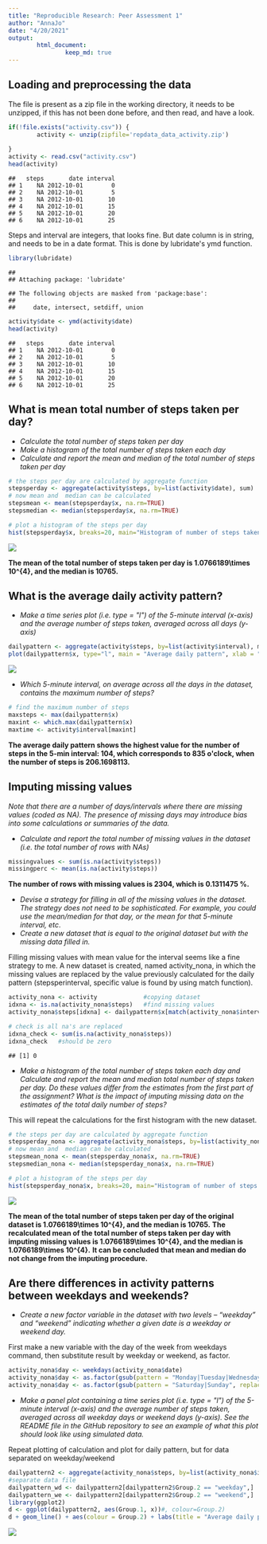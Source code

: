 ```yaml
---
title: "Reproducible Research: Peer Assessment 1"
author: "AnnaJo"
date: "4/20/2021"
output: 
        html_document:
                keep_md: true
---
```



## Loading and preprocessing the data
The file is present as a zip file in the working directory, it needs to be unzipped, if this has not been done before, and then read, and have a look.


```r
if(!file.exists("activity.csv")) {
        activity <- unzip(zipfile='repdata_data_activity.zip')
        
}
activity <- read.csv("activity.csv")
head(activity)
```

```
##   steps       date interval
## 1    NA 2012-10-01        0
## 2    NA 2012-10-01        5
## 3    NA 2012-10-01       10
## 4    NA 2012-10-01       15
## 5    NA 2012-10-01       20
## 6    NA 2012-10-01       25
```
Steps and interval are integers, that looks fine. But date column is in string, and needs to be in a date format. This is done by lubridate's ymd function.


```r
library(lubridate)
```

```
## 
## Attaching package: 'lubridate'
```

```
## The following objects are masked from 'package:base':
## 
##     date, intersect, setdiff, union
```

```r
activity$date <- ymd(activity$date)
head(activity)
```

```
##   steps       date interval
## 1    NA 2012-10-01        0
## 2    NA 2012-10-01        5
## 3    NA 2012-10-01       10
## 4    NA 2012-10-01       15
## 5    NA 2012-10-01       20
## 6    NA 2012-10-01       25
```


## What is mean total number of steps taken per day?
* *Calculate the total number of steps taken per day*
* *Make a histogram of the total number of steps taken each day*
* *Calculate and report the mean and median of the total number of steps taken per day*

```r
# the steps per day are calculated by aggregate function
stepsperday <- aggregate(activity$steps, by=list(activity$date), sum)
# now mean and  median can be calculated
stepsmean <- mean(stepsperday$x, na.rm=TRUE)
stepsmedian <- median(stepsperday$x, na.rm=TRUE)

# plot a histogram of the steps per day
hist(stepsperday$x, breaks=20, main="Histogram of number of steps taken per day", xlab = 'number of steps per day')
```

![](PA1_template_files/figure-html/stepsperday-1.png)<!-- -->

**The mean of the total number of steps taken per day is 1.0766189\times 10^{4}, and the median is 10765.**

## What is the average daily activity pattern?
* *Make a time series plot (i.e. type = "l") of the 5-minute interval (x-axis) and the average number of steps taken, averaged across all days (y-axis)*


```r
dailypattern <- aggregate(activity$steps, by=list(activity$interval), mean, na.rm=TRUE)
plot(dailypattern$x, type="l", main = "Average daily pattern", xlab = "5-minutes interval (0.00 - 24.00)", ylab = "steps per interval")
```

![](PA1_template_files/figure-html/Daily_pattern-1.png)<!-- -->

* *Which 5-minute interval, on average across all the days in the dataset, contains the maximum number of steps?*


```r
# find the maximum number of steps
maxsteps <- max(dailypattern$x)
maxint <- which.max(dailypattern$x)
maxtime <- activity$interval[maxint]
```

**The average daily pattern shows the highest value for the number of steps in the 5-min interval: 104, which corresponds to 835 o'clock, when the number of steps is 206.1698113.**

## Imputing missing values
*Note that there are a number of days/intervals where there are missing values (coded as NA). The presence of missing days may introduce bias into some calculations or summaries of the data.*

* *Calculate and report the total number of missing values in the dataset (i.e. the total number of rows with NAs)*


```r
missingvalues <- sum(is.na(activity$steps))
missingperc <- mean(is.na(activity$steps))
```

**The number of rows with missing values is 2304, which is 0.1311475 %.**

* *Devise a strategy for filling in all of the missing values in the dataset. The strategy does not need to be sophisticated. For example, you could use the mean/median for that day, or the mean for that 5-minute interval, etc*.
* *Create a new dataset that is equal to the original dataset but with the missing data filled in.*

Filling missing values with mean value for the interval seems like a fine strategy to me. A new dataset is created, named activity_nona, in which the missing values are replaced by the value previously calculated for the daily pattern (stepsperinterval, specific value is found by using match function).


```r
activity_nona <- activity             #copying dataset
idxna <- is.na(activity_nona$steps)   #find missing values
activity_nona$steps[idxna] <- dailypattern$x[match(activity_nona$interval[idxna], dailypattern$Group.1)]            #replace missing values with average in the daily pattern

# check is all na's are replaced
idxna_check <- sum(is.na(activity_nona$steps))
idxna_check   #should be zero
```

```
## [1] 0
```

* *Make a histogram of the total number of steps taken each day and Calculate and report the mean and median total number of steps taken per day. Do these values differ from the estimates from the first part of the assignment? What is the impact of imputing missing data on the estimates of the total daily number of steps?*

This will repeat the calculations for the first histogram with the new dataset.


```r
# the steps per day are calculated by aggregate function
stepsperday_nona <- aggregate(activity_nona$steps, by=list(activity_nona$date), sum)
# now mean and  median can be calculated
stepsmean_nona <- mean(stepsperday_nona$x, na.rm=TRUE)
stepsmedian_nona <- median(stepsperday_nona$x, na.rm=TRUE)

# plot a histogram of the steps per day
hist(stepsperday_nona$x, breaks=20, main="Histogram of number of steps taken per day, missing values imputed", xlab = 'number of steps per day')
```

![](PA1_template_files/figure-html/stepsperday_nona-1.png)<!-- -->

**The mean of the total number of steps taken per day of the original dataset is 1.0766189\times 10^{4}, and the median is 10765.**
**The recalculated mean of the total number of steps taken per day with imputing missing values is 1.0766189\times 10^{4}, and the median is 1.0766189\times 10^{4}.**
**It can be concluded that mean and median do not change from the imputing procedure.**

## Are there differences in activity patterns between weekdays and weekends?
* *Create a new factor variable in the dataset with two levels – “weekday” and “weekend” indicating whether a given date is a weekday or weekend day.*

First make a new variable with the day of the week from weekdays command, then substitute result by weekday or weekend, as factor.


```r
activity_nona$day <- weekdays(activity_nona$date)
activity_nona$day <- as.factor(gsub(pattern = "Monday|Tuesday|Wednesday|Thursday|Friday", replacement = "weekday", x = activity_nona$day))
activity_nona$day <- as.factor(gsub(pattern = "Saturday|Sunday", replacement = "weekend", x = activity_nona$day))
```

* *Make a panel plot containing a time series plot (i.e. type = "l") of the 5-minute interval (x-axis) and the average number of steps taken, averaged across all weekday days or weekend days (y-axis). See the README file in the GitHub repository to see an example of what this plot should look like using simulated data.*

Repeat plotting of calculation and plot for daily pattern, but for data separated on weekday/weekend

```r
dailypattern2 <- aggregate(activity_nona$steps, by=list(activity_nona$interval, activity_nona$day), mean)
#separate data file
dailypattern_wd <- dailypattern2[dailypattern2$Group.2 == "weekday",]
dailypattern_we <- dailypattern2[dailypattern2$Group.2 == "weekend",]
library(ggplot2)
d <- ggplot(dailypattern2, aes(Group.1, x))#, colour=Group.2)
d + geom_line() + aes(colour = Group.2) + labs(title = "Average daily pattern, for weekdays and weekend", x = "5-minutes interval (0.00 - 24.00)", y = "steps per interval") + facet_wrap(~`Group.2` , ncol = 1, nrow=2) + theme(legend.position = "none")
```

![](PA1_template_files/figure-html/Daily_pattern_2-1.png)<!-- -->
